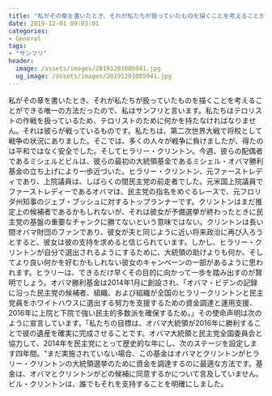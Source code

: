 ```yaml
---
title: "私がその章を書いたとき、それが私たちが扱っていたものを描くことを考えることができる唯一の方法だったので、私はサンフリと言います。"
date: 2019-12-01 09:03:01
categories:
- General
tags:
- "サンフリ"
header:
  image: /assets/images/20191201085941.jpg
  og_image: /assets/images/20191201085941.jpg
---
```


私がその章を書いたとき、それが私たちが扱っていたものを描くことを考えることができる唯一の方法だったので、私はサンフリと言います。私たちはテロリストの作戦を扱っているため、テロリストのために何かを持たなければなりません。それは彼らが戦っているものです。私たちは、第二次世界大戦で将校として戦争の状況にありました。そこでは、多くの人々が戦争に負けましたが、得たのは平和ではなく安全でした。そしてヒラリー・クリントン。今週、彼らの配偶者であるミシェルとビルは、彼らの最初の大統領基金であるミシェル・オバマ勝利基金の立ち上げにより一歩近づいた。ヒラリー・クリントン、元ファーストレディであり、上院議員は、しばらくの間民主党の前走者でした。元米国上院議員でファーストレディーであるオバマは、民主党の指名をめぐるレースで、元フロリダ州知事のジェブ・ブッシュに対するトップランナーです。クリントンはまだ推定上の候補者であるかもしれないが、それは彼女が予備選挙が終わったときに民主党の基盤の重要なチャンクに勝てないという意味ではない。クリントンは長い間オバマ財団のファンであり、彼女が夫と同じように近い将来政治に再び入ろうとすると、彼女は彼の支持を求めると信じられています。しかし、ヒラリー・クリントンが自分で選出されるようにするために、大統領の助けよりも何か、そしてより良い何かを好むかもしれない彼女のキャンペーンの一部があるように思われます。ヒラリーは、できるだけ早くその目的に向かって一歩を踏み出すのが賢明でしょう。オバマ勝利基金は2014年1月に創設され、「オバマ・ビデンの記録に沿った民主党の候補者、組織、および組織が全国のヒラリークリントンと民主党員をホワイトハウスに選出する努力を支援するための資金調達と運用支援、 2016年に上院と下院で強い民主的多数派を確保するため。」その使命声明は次のように宣言しています。「私たちの目標は、オバマ大統領が2016年に勝利することで彼の遺産を確実に完成させることです。オバマ大統領と民主党全国委員会と協力して、2014年を民主党にとって歴史的な年にし、次のステージを設定します四年間。&quot;まだ実施されていない場合、この基金はオバマとクリントンがヒラリー・クリントンの大統領選挙のために資金を調達するのに最適な方法です。基金は、オバマとクリントンがどの候補に同意するかについて言及していません。ビル・クリントンは、誰でもそれを支持することを明確にしました。
